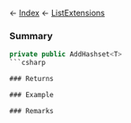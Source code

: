 ← [Index](Api-Index) ← [ListExtensions](System.Collections.Generic.ListExtensions)

### Summary

```csharp
private public AddHashset<T>
```csharp

### Returns

### Example

### Remarks

